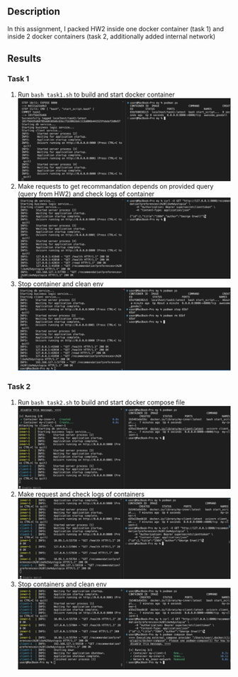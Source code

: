 ## Description

In this assignment, I packed HW2 inside one docker container (task 1) and inside 2 docker containers (task 2, additionally added internal network)

## Results
### Task 1
1) Run ```bash task1.sh``` to build and start docker container
![start container](./images/task1_started.png)
2) Make requests to get recommandation depends on provided query (query from HW2) and check logs of container
![requests and logs](./images/task1_request_logs.png)
3) Stop container and clean env
![finish](./images/task1_cleaned_env.png)
### Task 2
1) Run ```bash task2.sh``` to build and start docker compose file
![start docker compose](./images/task2_started.png)
2) Make request and check logs of containers
![request and logs](./images/task2_request_logs.png)
3) Stop containers and clean env
![finish](./images/task2_cleaned_env.png)
